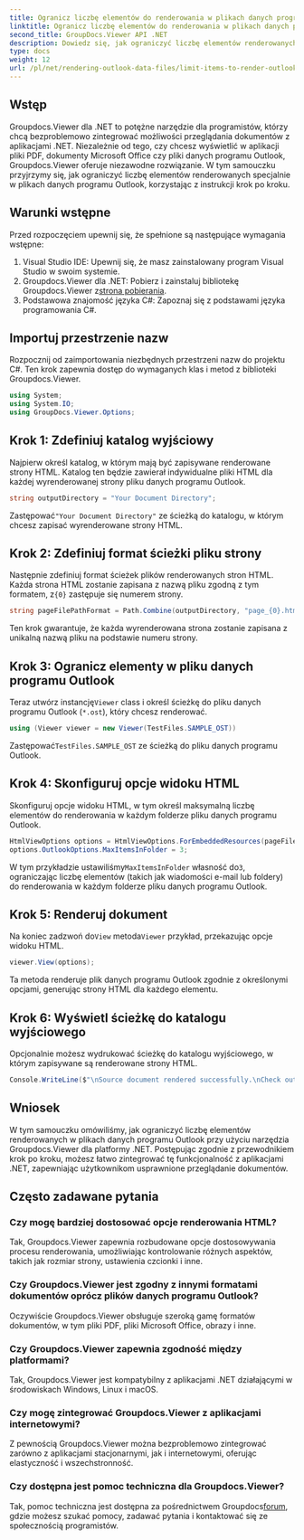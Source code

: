 ```yaml
---
title: Ogranicz liczbę elementów do renderowania w plikach danych programu Outlook
linktitle: Ogranicz liczbę elementów do renderowania w plikach danych programu Outlook
second_title: GroupDocs.Viewer API .NET
description: Dowiedz się, jak ograniczyć liczbę elementów renderowanych w plikach danych programu Outlook przy użyciu narzędzia Groupdocs.Viewer dla platformy .NET. Postępuj zgodnie z naszymi instrukcjami krok po kroku, aby zapewnić bezproblemową integrację.
type: docs
weight: 12
url: /pl/net/rendering-outlook-data-files/limit-items-to-render-outlook-data-files/
---
```

## Wstęp
Groupdocs.Viewer dla .NET to potężne narzędzie dla programistów, którzy chcą bezproblemowo zintegrować możliwości przeglądania dokumentów z aplikacjami .NET. Niezależnie od tego, czy chcesz wyświetlić w aplikacji pliki PDF, dokumenty Microsoft Office czy pliki danych programu Outlook, Groupdocs.Viewer oferuje niezawodne rozwiązanie. W tym samouczku przyjrzymy się, jak ograniczyć liczbę elementów renderowanych specjalnie w plikach danych programu Outlook, korzystając z instrukcji krok po kroku.
## Warunki wstępne
Przed rozpoczęciem upewnij się, że spełnione są następujące wymagania wstępne:
1. Visual Studio IDE: Upewnij się, że masz zainstalowany program Visual Studio w swoim systemie.
2.  Groupdocs.Viewer dla .NET: Pobierz i zainstaluj bibliotekę Groupdocs.Viewer z[strona pobierania](https://releases.groupdocs.com/viewer/net/).
3. Podstawowa znajomość języka C#: Zapoznaj się z podstawami języka programowania C#.

## Importuj przestrzenie nazw
Rozpocznij od zaimportowania niezbędnych przestrzeni nazw do projektu C#. Ten krok zapewnia dostęp do wymaganych klas i metod z biblioteki Groupdocs.Viewer.
```csharp
using System;
using System.IO;
using GroupDocs.Viewer.Options;
```
## Krok 1: Zdefiniuj katalog wyjściowy
Najpierw określ katalog, w którym mają być zapisywane renderowane strony HTML. Katalog ten będzie zawierał indywidualne pliki HTML dla każdej wyrenderowanej strony pliku danych programu Outlook.
```csharp
string outputDirectory = "Your Document Directory";
```
 Zastępować`"Your Document Directory"` ze ścieżką do katalogu, w którym chcesz zapisać wyrenderowane strony HTML.
## Krok 2: Zdefiniuj format ścieżki pliku strony
 Następnie zdefiniuj format ścieżek plików renderowanych stron HTML. Każda strona HTML zostanie zapisana z nazwą pliku zgodną z tym formatem, z`{0}` zastępuje się numerem strony.
```csharp
string pageFilePathFormat = Path.Combine(outputDirectory, "page_{0}.html");
```
Ten krok gwarantuje, że każda wyrenderowana strona zostanie zapisana z unikalną nazwą pliku na podstawie numeru strony.
## Krok 3: Ogranicz elementy w pliku danych programu Outlook
 Teraz utwórz instancję`Viewer` class i określ ścieżkę do pliku danych programu Outlook (`*.ost`), który chcesz renderować.
```csharp
using (Viewer viewer = new Viewer(TestFiles.SAMPLE_OST))
```
 Zastępować`TestFiles.SAMPLE_OST` ze ścieżką do pliku danych programu Outlook.
## Krok 4: Skonfiguruj opcje widoku HTML
Skonfiguruj opcje widoku HTML, w tym określ maksymalną liczbę elementów do renderowania w każdym folderze pliku danych programu Outlook.
```csharp
HtmlViewOptions options = HtmlViewOptions.ForEmbeddedResources(pageFilePathFormat);
options.OutlookOptions.MaxItemsInFolder = 3;
```
 W tym przykładzie ustawiliśmy`MaxItemsInFolder` własność do`3`, ograniczając liczbę elementów (takich jak wiadomości e-mail lub foldery) do renderowania w każdym folderze pliku danych programu Outlook.
## Krok 5: Renderuj dokument
 Na koniec zadzwoń do`View` metoda`Viewer` przykład, przekazując opcje widoku HTML.
```csharp
viewer.View(options);
```
Ta metoda renderuje plik danych programu Outlook zgodnie z określonymi opcjami, generując strony HTML dla każdego elementu.
## Krok 6: Wyświetl ścieżkę do katalogu wyjściowego
Opcjonalnie możesz wydrukować ścieżkę do katalogu wyjściowego, w którym zapisywane są renderowane strony HTML.
```csharp
Console.WriteLine($"\nSource document rendered successfully.\nCheck output in {outputDirectory}.");
```

## Wniosek
W tym samouczku omówiliśmy, jak ograniczyć liczbę elementów renderowanych w plikach danych programu Outlook przy użyciu narzędzia Groupdocs.Viewer dla platformy .NET. Postępując zgodnie z przewodnikiem krok po kroku, możesz łatwo zintegrować tę funkcjonalność z aplikacjami .NET, zapewniając użytkownikom usprawnione przeglądanie dokumentów.
## Często zadawane pytania
### Czy mogę bardziej dostosować opcje renderowania HTML?
Tak, Groupdocs.Viewer zapewnia rozbudowane opcje dostosowywania procesu renderowania, umożliwiając kontrolowanie różnych aspektów, takich jak rozmiar strony, ustawienia czcionki i inne.
### Czy Groupdocs.Viewer jest zgodny z innymi formatami dokumentów oprócz plików danych programu Outlook?
Oczywiście Groupdocs.Viewer obsługuje szeroką gamę formatów dokumentów, w tym pliki PDF, pliki Microsoft Office, obrazy i inne.
### Czy Groupdocs.Viewer zapewnia zgodność między platformami?
Tak, Groupdocs.Viewer jest kompatybilny z aplikacjami .NET działającymi w środowiskach Windows, Linux i macOS.
### Czy mogę zintegrować Groupdocs.Viewer z aplikacjami internetowymi?
Z pewnością Groupdocs.Viewer można bezproblemowo zintegrować zarówno z aplikacjami stacjonarnymi, jak i internetowymi, oferując elastyczność i wszechstronność.
### Czy dostępna jest pomoc techniczna dla Groupdocs.Viewer?
 Tak, pomoc techniczna jest dostępna za pośrednictwem Groupdocs[forum](https://forum.groupdocs.com/c/viewer/9), gdzie możesz szukać pomocy, zadawać pytania i kontaktować się ze społecznością programistów.